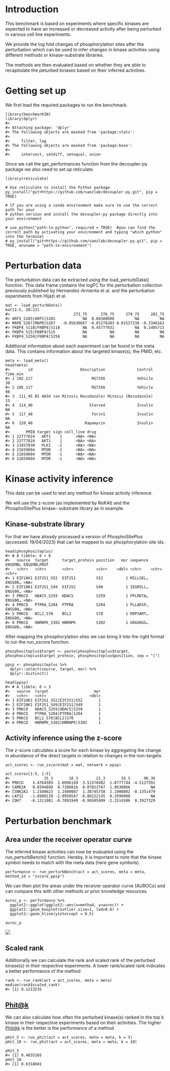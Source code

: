 # Introduction

This benchmark is based on experiments where specific kinases are
expected to have an increased or decreased activity after being
perturbed in various cell line experiments.

We provide the log fold changes of phosphorylation sites after the
perturbation which can be used to infer changes in kinase activities
using different methods or kinase-substrate libraries.

The methods are then evaluated based on whether they are able to
recapitulate the peturbed kinases based on their inferred activities.

# Getting set up

We first load the required packages to run the benchmark.

    library(benchmarKIN)
    library(dplyr)
    #> 
    #> Attaching package: 'dplyr'
    #> The following objects are masked from 'package:stats':
    #> 
    #>     filter, lag
    #> The following objects are masked from 'package:base':
    #> 
    #>     intersect, setdiff, setequal, union

Since we call the get\_performances function from the decoupler-py
package we also need to set up reticulate.

    library(reticulate)

    # Use reticulate to install the Python package
    py_install("git+https://github.com/saezlab/decoupler-py.git", pip = TRUE)

    # If you are using a conda environment make sure to use the correct path for your
    # python version and install the decoupler-py package directly into your environment

    # use_python("path-to-python", required = TRUE)  #you can find the correct path by activating your environment and typing "which python" into the terminal
    # py_install("git+https://github.com/saezlab/decoupler-py.git", pip = TRUE, envname = "path-to-environment")

# Perturbation data

The perturbation data can be extracted using the load\_perturbData()
function. This data frame contains the logFC for the perturbation
collection previously published by Hernandez-Armenta et al. and the
perturbation experiments from Hijazi et al.

    mat <- load_perturbData()
    mat[1:5, 20:23]
    #>                            273_75      276_75     279_75     282_75
    #> ARF5_S103|ARF5|S103            NA  0.04380698         NA         NA
    #> M6PR_S267|M6PR|S267   -0.05630667 -0.01278283 0.01527238 -0.3346162
    #> FKBP4_S118|FKBP4|S118          NA  0.45777031         NA  0.1405713
    #> FKBP4_S15|FKBP4|S15            NA          NA         NA         NA
    #> FKBP4_S258|FKBP4|S258          NA          NA         NA         NA

Additional information about each experiment can be found in the meta
data. This contains information about the targeted kinase(s), the PMID,
etc.

    meta <- load_meta()
    head(meta)
    #>        id                     Description              Control Time_min
    #> 1 102_117                          RG7356              Vehicle       30
    #> 2 105_117                          RG7356              Vehicle       90
    #> 3  111_45 BI 4834 (on Mitosis Nocodazole) Mitosis (Nocodazole)       15
    #> 4  114_48                         Starved              Insulin       NA
    #> 5  117_48                          Torin1              Insulin       NA
    #> 6  120_48                       Rapamycin              Insulin       NA
    #>       PMID target sign cell_line drug
    #> 1 22777824   AKT1    1      <NA> <NA>
    #> 2 22777824   AKT1    1      <NA> <NA>
    #> 3 21857030   PLK1   -1      <NA> <NA>
    #> 4 21659604   MTOR   -1      <NA> <NA>
    #> 5 21659604   MTOR   -1      <NA> <NA>
    #> 6 21659604   MTOR   -1      <NA> <NA>

# Kinase activity inference

This data can be used to test any method for kinase activity inference.

We will use the z-score (as implemented by RoKAI) and the
PhosphoSitePlus kinase- substrate library as in example.

## Kinase-substrate library

For that we have already processed a version of PhosphoSitePlus
(accessed: 19/04/2023) that can be mapped to our phosphorylation site
ids.

    head(phosphositeplus)
    #> # A tibble: 6 × 8
    #>   source  target      target_protein position   mor sequence ENSEMBL ENSEMBLPROT
    #>   <chr>   <chr>       <chr>          <chr>    <dbl> <chr>    <chr>   <chr>      
    #> 1 EIF2AK1 EIF2S1_S52  EIF2S1         S52          1 MILLSEL… ENSG00… <NA>       
    #> 2 EIF2AK1 EIF2S1_S49  EIF2S1         S49          1 IEGMILL… ENSG00… <NA>       
    #> 3 PRKCD   HDAC5_S259  HDAC5          S259         1 FPLRKTA… ENSG00… <NA>       
    #> 4 PRKCD   PTPRA_S204  PTPRA          S204         1 PLLARSP… ENSG00… <NA>       
    #> 5 PRKCD   BCL2_S70    BCL2           S70          1 RDPVART… ENSG00… <NA>       
    #> 6 PRKCD   HNRNPK_S302 HNRNPK         S302         1 GRGGRGG… ENSG00… <NA>

After mapping the phosphorylation sites we can bring it into the right
format to run the run\_zscore function.

    phosphositeplus$target <- paste(phosphositeplus$target, phosphositeplus$target_protein, phosphositeplus$position, sep = "|")

    ppsp <- phosphositeplus %>%
      dplyr::select(source, target, mor) %>%
      dplyr::distinct()

    head(ppsp)
    #> # A tibble: 6 × 3
    #>   source  target                    mor
    #>   <chr>   <chr>                   <dbl>
    #> 1 EIF2AK1 EIF2S1_S52|EIF2S1|S52       1
    #> 2 EIF2AK1 EIF2S1_S49|EIF2S1|S49       1
    #> 3 PRKCD   HDAC5_S259|HDAC5|S259       1
    #> 4 PRKCD   PTPRA_S204|PTPRA|S204       1
    #> 5 PRKCD   BCL2_S70|BCL2|S70           1
    #> 6 PRKCD   HNRNPK_S302|HNRNPK|S302     1

## Activity inference using the z-score

The z-score calculates a score for each kinase by aggregating the change
in abundance of the direct targets in relation to changes in the
non-targets.

    act_scores <- run_zscore(mat = mat, network = ppsp)

    act_scores[1:5, 1:5]
    #>               15_3       18_3        21_3       24_3      96_36
    #> PRKCD    3.4764589  2.6096149  3.51570482  1.0777744 -4.5127391
    #> CAMK2A   0.6594898  0.7286016  0.07022767  1.9630066         NA
    #> CSNK2A1  1.2340623  1.2400087  1.38745758  2.1008802 -0.1351479
    #> LATS1   -1.6980139 -2.0950547 -0.86222145  0.3599908         NA
    #> CDK7    -0.1311981 -0.7091949 -0.99505999 -2.2514506  0.3927329

# Perturbation benchmark

## Area under the receiver operator curve

The inferred kinase activities can now be evaluated using the
run\_perturbBench() function. Hereby, it is important to note that the
kinase symbol needs to match with the meta data (here gene symbols).

    performance <- run_perturbBench(act = act_scores, meta = meta, method_id = "zscore_ppsp")

We can then plot the areas under the receiver operator curve (AUROCs)
and can compare this with other methods or prior knowledge resources.

    auroc_p <- performance %>%
      ggplot2::ggplot(ggplot2::aes(x=method, y=auroc)) +
      ggplot2::geom_boxplot(outlier.size=1, lwd=0.6) +
      ggplot2::geom_hline(yintercept = 0.5)

    auroc_p

![](perturbBench_files/figure-markdown_strict/plot-1.png)

## Scaled rank

Additionally we can calculate the rank and scaled rank of the perturbed
kinase(s) in their respective experiments. A lower rank/scaled rank
indicates a better performance of the method

    rank <- run_rank(act = act_scores, meta = meta)
    median(rank$scaled_rank)
    #> [1] 0.1213235

## <Phit@k>

We can also calculate how often the perturbed kinase(s) ranked in the
top k kinase in their respective experiments based on their activities.
The higher <Phit@k> is the better is the performance of a method

    pHit_5 <- run_phit(act = act_scores, meta = meta, k = 5)
    pHit_10 <- run_phit(act = act_scores, meta = meta, k = 10)

    pHit_5
    #> [1] 0.4835165
    pHit_10
    #> [1] 0.6318681
